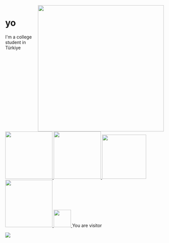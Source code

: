 <a href="https://github.com/yusufklncc?tab=repositories">
  <img align="right" src="https://github-readme-stats.vercel.app/api?username=yusufklncc&show_icons=true" width="400px" />
</a>

# yo

I'm a college student in Türkiye

<p align="left">
<a href="https://t.me/yusufklncc">
  <img src="https://img.shields.io/badge/-@yusufklncc-2CA5E0?logo=Telegram&logoColor=white" width="150"/> </a>
<a href="https://www.youtube.com/c/yusufklncc">
  <img src="https://img.shields.io/badge/-@yusufklncc-red?logo=YouTube&logoColor=white" width="150"/> </a>
<a href="https://www.paypal.com/paypalme/sevenpay">
  <img src="https://img.shields.io/badge/-@sevenpay-2CA5E0?logo=PayPal" width="140"/> </a>
<a href="https://www.buymeacoffee.com/yusufklncc">
  <img src="https://www.buymeacoffee.com/assets/img/custom_images/orange_img.png" width="150"/> </a>
<a href="https://dijital.link/yusufklncc">
  <img src="https://img.shields.io/badge/-links-white?&logoColor=black" width="55"/> </a>  



  <td>You are visitor</td>
  
  ![](https://komarev.com/ghpvc/?username=yusufklncc)

